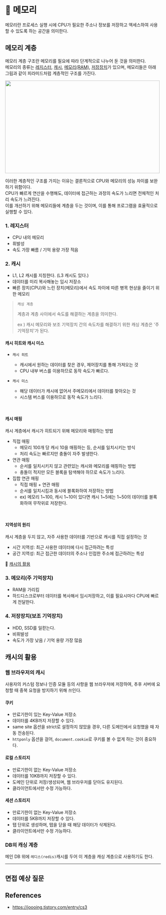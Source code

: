 # 💾 메모리
메모리란 프로세스 실행 시에 CPU가 필요한 주소나 정보를 저장하고 액세스하여 사용할 수 있도록 하는 공간을 의미한다.

## 메모리 계층
메모리 계층 구조란 메모리를 필요에 따라 단계적으로 나누어 둔 것을 의미한다.     
메모리의 종류는 [레지스터](#1-레지스터), [캐시](#2-캐시), [메모리(RAM)](#3-메모리주-기억장치), [저장장치](#4-저장장치보조-기억장치)가 있으며,
메모리들은 아래 그림과 같이 피라미드처럼 계층적인 구조를 가진다.

<img src="images/memory_hierarchy" width="500" height="300">

이러한 계층적인 구조를 가지는 이유는 결론적으로 CPU와 메모리의 성능 차이를 보완하기 위함이다.   
CPU가 빠르게 연산을 수행해도, 데이터에 접근하는 과정의 속도가 느리면 전체적인 처리 속도가 느려진다.  
이를 개선하기 위해 메모리들에 계층을 두는 것이며, 이를 통해 프로그램을 효율적으로 실행할 수 있다.

### 1. 레지스터
- CPU 내의 메모리
- 휘발성
- 속도 가장 빠름 / 기억 용량 가장 적음

### 2. 캐시
- L1, L2 캐시를 지칭한다. (L3 캐시도 있다.)
- 데이터를 미리 복사해놓는 임시 저장소
- 빠른 장치(CPU)와 느린 장치(메모리)에서 속도 차이에 따른 병목 현상을 줄이기 위한 메모리
> `캐싱 계층` 
> 
> 계층과 계층 사이에서 속도를 해결하는 계층을 의미한다.
> 
>  ex ) 캐시 메모리와 보조 기억장치 간의 속도차를 해결하기 위한 캐싱 계층은 '주 기억장치'가 된다.

#### 캐시 히트와 캐시 미스
- `캐시 히트` 
  - 캐시에서 원하는 데이터를 찾은 경우, 제어장치를 통해 가져오는 것
  - CPU 내부 버스를 이용하므로 동작 속도가 빠르다.
    
- `캐시 미스`
  - 해당 데이터가 캐시에 없어서 주메모리에서 데이터를 찾아오는 것
  - 시스템 버스를 이용하므로 동작 속도가 느리다.

<br>

#### 캐시 매핑
캐시 계층에서 캐시가 히트되기 위해 메모리와 매핑하는 방법
- 직접 매핑
  - 메모리 100개 당 캐시 10을 매핑하는 등, 순서를 일치시키는 방식
  - 처리 속도는 빠르지만 충돌이 자주 발생한다.
- 연관 매핑
  - 순서를 일치시키지 않고 관련있는 캐시와 메모리를 매핑하는 방법
  - 충돌이 적지만 모든 블록을 탐색해야 하므로 속도가 느리다.
- 집합 연관 매핑
  - 직접 매핑 + 연관 매핑
  - 순서를 일치시킴과 동시에 블록화하여 저장하는 방법
  - ex) 메모리 1~100, 캐시 1~10이 있다면 캐시 1~5에는 1~50의 데이터를 블록화하여 무작위로 저장한다.

<br>

#### 지역성의 원리
캐시 계층을 두지 않고, 자주 사용한 데이터를 기반으로 캐시를 직접 설정하는 것
- 시간 지역성: 최근 사용한 데이터에 다시 접근하려는 특성
- 공간 지역성: 최근 접근한 데이터의 주소나 인접한 주소에 접근하려는 특성

🔗 [캐시의 활용](#캐시의-활용)

### 3. 메모리(주 기억장치)
- RAM을 가리킴
- 하드디스크로부터 데이터를 복사해서 임시저장하고, 이를 필요시마다 CPU에 빠르게 전달한다.


### 4. 저장장치(보조 기억장치)
- HDD, SSD를 일컫는다.
- 비휘발성
- 속도가 가장 낮음 / 기억 용량 가장 많음


## 캐시의 활용
### 웹 브라우저의 캐시
사용자의 커스텀 정보나 인증 모듈 등의 사항을 웹 브라우저에 저장하여, 
추후 서버에 요청할 때 중복 요청을 방지하기 위해 쓰인다.

#### 쿠키
- 만료기한이 있는 Key-Value 저장소
- 데이터를 4KB까지 저장할 수 있다.
- same site 옵션을 strict로 설정하지 않았을 경우, 다른 도메인에서 요청했을 때 자동 전송된다.
- `httponly` 옵션을 걸어, `document.cookie`로 쿠키를 볼 수 없게 하는 것이 중요하다.

#### 로컬 스토리지
- 만료기한이 없는 Key-Value 저장소
- 데이터를 10KB까지 저장할 수 있다.
- 도메인 단위로 저장/생성되며, 웹 브라우저를 닫아도 유지된다.
- 클라이언트에서만 수정 가능하다.

#### 세션 스토리지
- 만료기한이 없는 Key-Value 저장소
- 데이터를 5KB까지 저장할 수 있다.
- 탭 단위로 생성하며, 탭을 닫을 때 해당 데이터가 삭제된다.
- 클라이언트에서만 수정 가능하다.

### DB의 캐싱 계층
메인 DB 위에 `레디스(redis)`캐시를 두어 이 계층을 캐싱 계층으로 사용하기도 한다.


-------------------------------------------------


면접 예상 질문
---



References
---
- https://joooing.tistory.com/entry/cs3